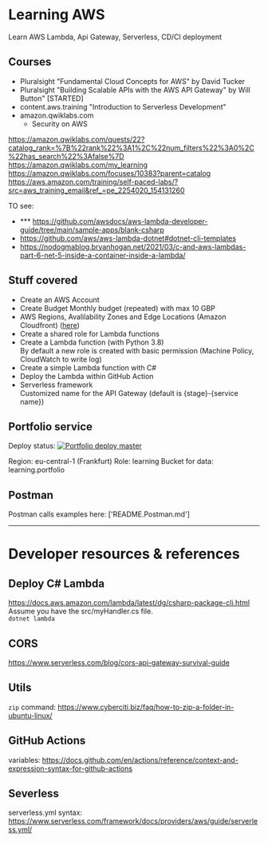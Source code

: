 # Learning AWS
Learn AWS Lambda, Api Gateway, Serverless, CD/CI deployment

## Courses

- Pluralsight "Fundamental Cloud Concepts for AWS" by David Tucker
- Pluralsight "Building Scalable APIs with the AWS API Gateway" by Will Button" [STARTED]
- content.aws.training "Introduction to Serverless Development"
- amazon.qwiklabs.com  
  + Security on AWS

https://amazon.qwiklabs.com/quests/22?catalog_rank=%7B%22rank%22%3A1%2C%22num_filters%22%3A0%2C%22has_search%22%3Afalse%7D
https://amazon.qwiklabs.com/my_learning
https://amazon.qwiklabs.com/focuses/10383?parent=catalog
https://aws.amazon.com/training/self-paced-labs/?src=aws_training_email&ref_=pe_2254020_154131260

TO see:
- *** https://github.com/awsdocs/aws-lambda-developer-guide/tree/main/sample-apps/blank-csharp
- https://github.com/aws/aws-lambda-dotnet#dotnet-cli-templates
- https://nodogmablog.bryanhogan.net/2021/03/c-and-aws-lambdas-part-6-net-5-inside-a-container-inside-a-lambda/

## Stuff covered
- Create an AWS Account
- Create Budget
  Monthly budget (repeated) with max 10 GBP
- AWS Regions, Avalilability Zones and Edge Locations (Amazon Cloudfront) ([here](docs/aws-global-infrastructure.md))  
- Create a shared role for Lambda functions
- Create a Lambda function (with Python 3.8)  
  By default a new role is created with basic permission (Machine Policy, CloudWatch to write log)
- Create a simple Lambda function with C#
- Deploy the Lambda within GitHub Action
- Serverless framework  
  Customized name for the API Gateway (default is {stage}-{service name})


## Portfolio service

Deploy status: [![Portfolio deploy master](https://github.com/alex-piccione/learning.AWS/actions/workflows/main.yml/badge.svg)](https://github.com/alex-piccione/learning.AWS/actions/workflows/main.yml)

Region: eu-central-1 (Frankfurt)
Role: learning
Bucket for data: learning.portfolio


## Postman
Postman calls examples here: ['README.Postman.md']

---
# Developer resources & references

## Deploy C# Lambda
https://docs.aws.amazon.com/lambda/latest/dg/csharp-package-cli.html  
Assume you have the src/myHandler.cs file.  
``dotnet lambda``

## CORS
https://www.serverless.com/blog/cors-api-gateway-survival-guide

## Utils

``zip`` command: https://www.cyberciti.biz/faq/how-to-zip-a-folder-in-ubuntu-linux/

## GitHub Actions
variables: https://docs.github.com/en/actions/reference/context-and-expression-syntax-for-github-actions


## Severless
serverless.yml syntax: https://www.serverless.com/framework/docs/providers/aws/guide/serverless.yml/
